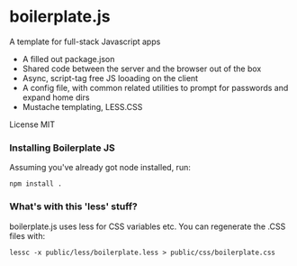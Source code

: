 # boilerplate.js

A template for full-stack Javascript apps

 * A filled out package.json
 * Shared code between the server and the browser out of the box
 * Async, script-tag free JS looading on the client
 * A config file, with common related utilities to prompt for passwords and expand home dirs
 * Mustache templating, LESS.CSS
 
License MIT

### Installing Boilerplate JS

Assuming you've already got node installed, run:

	npm install .

### What's with this 'less' stuff?

boilerplate.js uses less for CSS variables etc. You can regenerate the .CSS files with:
    
    lessc -x public/less/boilerplate.less > public/css/boilerplate.css 
